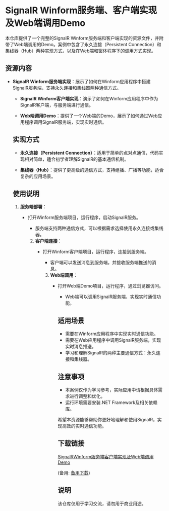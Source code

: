 # SignalR Winform服务端、客户端实现及Web端调用Demo

本仓库提供了一个完整的SignalR Winform服务端和客户端实现的资源文件，并附带了Web端调用的Demo。案例中包含了永久连接（Persistent Connection）和集线器（Hub）两种实现方式，以及在Web端和窗体程序下的调用方式实现。

## 资源内容

- **SignalR Winform服务端实现**：展示了如何在Winform应用程序中搭建SignalR服务端，支持永久连接和集线器两种通信方式。

  - **SignalR Winform客户端实现**：演示了如何在Winform应用程序中作为SignalR客户端，与服务端进行通信。

  - **Web端调用Demo**：提供了一个Web端的Demo，展示了如何通过Web应用程序调用SignalR服务端，实现实时通信。

  ## 实现方式

  - **永久连接（Persistent Connection）**：适用于简单的点对点通信，代码实现相对简单，适合初学者理解SignalR的基本通信机制。

  - **集线器（Hub）**：提供了更高级的通信方式，支持组播、广播等功能，适合复杂的应用场景。

  ## 使用说明

  1. **服务端部署**：
     - 打开Winform服务端项目，运行程序，启动SignalR服务。
        - 服务端支持两种通信方式，可以根据需求选择使用永久连接或集线器。

        2. **客户端连接**：
           - 打开Winform客户端项目，运行程序，连接到服务端。
              - 客户端可以发送消息到服务端，并接收服务端推送的消息。

              3. **Web端调用**：
                 - 打开Web端Demo项目，运行程序，通过浏览器访问。
                    - Web端可以调用SignalR服务端，实现实时通信功能。

                    ## 适用场景

                    - 需要在Winform应用程序中实现实时通信功能。
                    - 需要在Web应用程序中调用SignalR服务端，实现实时消息推送。
                    - 学习和理解SignalR的两种主要通信方式：永久连接和集线器。

                    ## 注意事项

                    - 本案例仅作为学习参考，实际应用中请根据具体需求进行调整和优化。
                    - 运行环境需要安装.NET Framework及相关依赖库。

                    希望本资源能够帮助你更好地理解和使用SignalR，实现高效的实时通信功能。

                    ## 下载链接
                    [SignalRWinform服务端客户端实现及Web端调用Demo](https://pan.quark.cn/s/b0b234cb0e63) 

                    (备用: [备用下载](https://pan.baidu.com/s/1m1MAsfOjo2C85YVNB8KMJA?pwd=1234))

                    ## 说明

                    该仓库仅用于学习交流，请勿用于商业用途。
